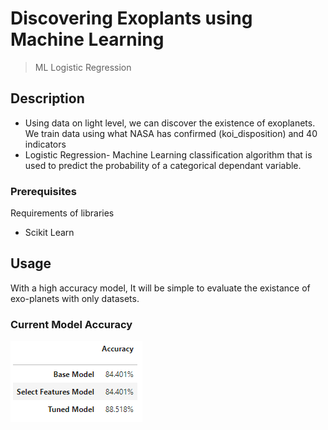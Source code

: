 # Discovering Exoplants using Machine Learning
> ML Logistic Regression

## Description

- Using data on light level, we can discover the existence of exoplanets. We train data using what NASA has confirmed (koi_disposition) and 40 indicators 
- Logistic Regression- Machine Learning classification algorithm that is used to predict the probability of a categorical dependant variable. 

### Prerequisites

Requirements of libraries 
- Scikit Learn

## Usage

With a high accuracy model, It will be simple to evaluate the existance of exo-planets with only datasets. 

### Current Model Accuracy

![Accuracy Report](https://github.com/raam6/ExoplanetExplorationML/blob/main/Resource/accuracy.png)
